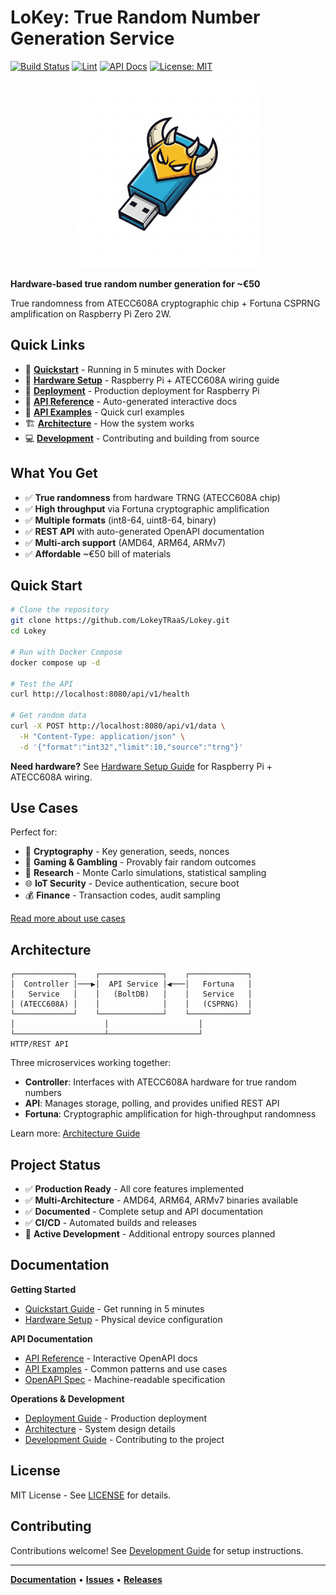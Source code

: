 
# LoKey: True Random Number Generation Service

[![Build Status](https://github.com/LokeyTRaaS/Lokey/actions/workflows/build-arm64.yml/badge.svg)](https://github.com/LokeyTRaaS/Lokey/actions/workflows/build-arm64.yml)
[![Lint](https://github.com/LokeyTRaaS/Lokey/actions/workflows/linter.yml/badge.svg)](https://github.com/LokeyTRaaS/Lokey/actions/workflows/linter.yml)
[![API Docs](https://img.shields.io/badge/API-Documentation-blue)](https://lokeytraas.github.io/Lokey/api-reference.html)
[![License: MIT](https://img.shields.io/badge/License-MIT-yellow.svg)](https://opensource.org/licenses/MIT)

<div align="center">
  <img src="docs/assets/logo.jpeg" alt="LoKey Logo" width="300"/>
</div>

**Hardware-based true random number generation for ~€50**

True randomness from ATECC608A cryptographic chip + Fortuna CSPRNG amplification on Raspberry Pi Zero 2W.

## Quick Links

- 🚀 **[Quickstart](docs/quickstart.md)** - Running in 5 minutes with Docker
- 🔧 **[Hardware Setup](docs/hardware-setup.md)** - Raspberry Pi + ATECC608A wiring guide
- 🚢 **[Deployment](docs/deployment.md)** - Production deployment for Raspberry Pi
- 📡 **[API Reference](https://lokeytraas.github.io/Lokey/api-reference.html)** - Auto-generated interactive docs
- 📝 **[API Examples](docs/api-examples.md)** - Quick curl examples
- 🏗️ **[Architecture](docs/architecture.md)** - How the system works
- 💻 **[Development](docs/development.md)** - Contributing and building from source

## What You Get

- ✅ **True randomness** from hardware TRNG (ATECC608A chip)
- ✅ **High throughput** via Fortuna cryptographic amplification
- ✅ **Multiple formats** (int8-64, uint8-64, binary)
- ✅ **REST API** with auto-generated OpenAPI documentation
- ✅ **Multi-arch support** (AMD64, ARM64, ARMv7)
- ✅ **Affordable** ~€50 bill of materials

## Quick Start

```bash
# Clone the repository
git clone https://github.com/LokeyTRaaS/Lokey.git
cd Lokey

# Run with Docker Compose
docker compose up -d

# Test the API
curl http://localhost:8080/api/v1/health

# Get random data
curl -X POST http://localhost:8080/api/v1/data \
  -H "Content-Type: application/json" \
  -d '{"format":"int32","limit":10,"source":"trng"}'
```


**Need hardware?** See [Hardware Setup Guide](docs/hardware-setup.md) for Raspberry Pi + ATECC608A wiring.

## Use Cases

Perfect for:
- 🔐 **Cryptography** - Key generation, seeds, nonces
- 🎲 **Gaming & Gambling** - Provably fair random outcomes
- 🔬 **Research** - Monte Carlo simulations, statistical sampling
- 🌐 **IoT Security** - Device authentication, secure boot
- 💰 **Finance** - Transaction codes, audit sampling

[Read more about use cases](docs/api-examples.md#use-cases)

## Architecture

```
┌─────────────┐    ┌──────────────┐    ┌─────────────┐
│  Controller │───▶│  API Service │◀───│   Fortuna   │
│   Service   │    │   (BoltDB)   │    │   Service   │
│ (ATECC608A) │    │              │    │   (CSPRNG)  │
└─────────────┘    └──────────────┘    └─────────────┘
│                    │                    │
└────────────────────┴────────────────────┘
HTTP/REST API
```


Three microservices working together:
- **Controller**: Interfaces with ATECC608A hardware for true random numbers
- **API**: Manages storage, polling, and provides unified REST API
- **Fortuna**: Cryptographic amplification for high-throughput randomness

Learn more: [Architecture Guide](docs/architecture.md)

## Project Status

- ✅ **Production Ready** - All core features implemented
- ✅ **Multi-Architecture** - AMD64, ARM64, ARMv7 binaries available
- ✅ **Documented** - Complete setup and API documentation
- ✅ **CI/CD** - Automated builds and releases
- 🚧 **Active Development** - Additional entropy sources planned

## Documentation

**Getting Started**
- [Quickstart Guide](docs/quickstart.md) - Get running in 5 minutes
- [Hardware Setup](docs/hardware-setup.md) - Physical device configuration

**API Documentation**
- [API Reference](https://lokeytraas.github.io/Lokey/api-reference.html) - Interactive OpenAPI docs
- [API Examples](docs/api-examples.md) - Common patterns and use cases
- [OpenAPI Spec](https://lokeytraas.github.io/Lokey/swagger.json) - Machine-readable specification

**Operations & Development**
- [Deployment Guide](docs/deployment.md) - Production deployment
- [Architecture](docs/architecture.md) - System design details
- [Development Guide](docs/development.md) - Contributing to the project

## License

MIT License - See [LICENSE](LICENSE) for details.

## Contributing

Contributions welcome! See [Development Guide](docs/development.md) for setup instructions.

---

**[Documentation](https://lokeytraas.github.io/Lokey/)** • **[Issues](https://github.com/LokeyTRaaS/Lokey/issues)** • **[Releases](https://github.com/LokeyTRaaS/Lokey/releases)**
